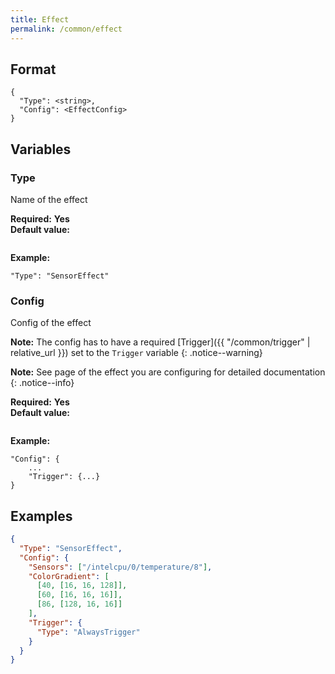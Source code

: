 ```yaml
---
title: Effect
permalink: /common/effect
---
```


## Format

~~~
{
  "Type": <string>,
  "Config": <EffectConfig>
}
~~~

## Variables

### Type
<div class="variable-block" markdown="block">

Name of the effect

**Required:** **Yes**<br>
**Default value:**
~~~
~~~
**Example:**
~~~
"Type": "SensorEffect"
~~~

</div>

### Config
<div class="variable-block" markdown="block">

Config of the effect

**Note:** The config has to have a required [Trigger]({{ "/common/trigger" | relative_url }}) set to the `Trigger` variable
{: .notice--warning}

**Note:** See page of the effect you are configuring for detailed documentation
{: .notice--info}

**Required:** **Yes**<br>
**Default value:**
~~~
~~~
**Example:**
~~~
"Config": {
    ...
    "Trigger": {...}
}
~~~

</div>

## Examples
~~~ json
{
  "Type": "SensorEffect",
  "Config": {
    "Sensors": ["/intelcpu/0/temperature/8"],
    "ColorGradient": [
      [40, [16, 16, 128]],
      [60, [16, 16, 16]],
      [86, [128, 16, 16]]
    ],
    "Trigger": {
      "Type": "AlwaysTrigger"
    }
  }
}
~~~